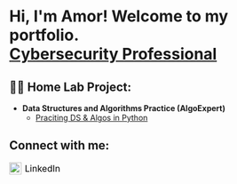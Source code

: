 <h1>
  Hi, I'm Amor! Welcome to my portfolio. <br/>
  <a href="https://www.linkedin.com/in/amor-key-85929a202/" target="_blank">Cybersecurity Professional</a>
</h1>

<h2>👨‍💻 Home Lab Project:</h2>

- <b>Data Structures and Algorithms Practice (AlgoExpert)</b>
  - [Praciting DS & Algos in Python](https://github.com/joshmadakor1/Algorithms-Practice)

<h2>Connect with me:</h2>
<a href="https://www.linkedin.com/in/amor-key-85929a202/" target="_blank" style="text-decoration: none; display: inline-flex; align-items: center; gap: 6px;">
  <img alt="Amor Key | LinkedIn" width="22px" src="https://cdn.jsdelivr.net/npm/simple-icons@v3/icons/linkedin.svg" />
  <span style="font-size: 16px; color: black;">LinkedIn</span>
</a>
